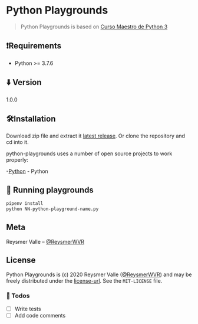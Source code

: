 # Python Playgrounds

> Python Playgrounds is based on [Curso Maestro de Python 3](https://www.udemy.com/course/python-3-al-completo-desde-cero)

## ❗️Requirements

- Python >= 3.7.6

## ⬇️ Version

1.0.0

## 🛠Installation

Download zip file and extract it [latest release](https://github.com/reysmerwvr/python-playgrounds). Or clone the repository and cd into it.

python-playgrounds uses a number of open source projects to work properly:

-[Python] - Python

## 🚀 Running playgrounds

```sh
pipenv install
python NN-python-playground-name.py
```

## Meta

Reysmer Valle – [@ReysmerWVR]

## License

Python Playgrounds is (c) 2020 Reysmer Valle ([@ReysmerWVR]) and may be freely distributed under the [license-url](https://github.com/reysmerwvr/python-playgrounds/tree/master/LICENSE). See the `MIT-LICENSE` file.

### 📝 Todos

- [ ] Write tests
- [ ] Add code comments

[//]: # (These are reference links used in the body of this note and get stripped out when the markdown processor does 
its job. There is no need to format nicely because it shouldn't be seen. Thanks SO - http://stackoverflow.com/questions/4823468/store-comments-in-markdown-syntax)

   [Python]: <https://www.python.org/>
   [@ReysmerWVR]: <http://twitter.com/ReysmerWVR>
